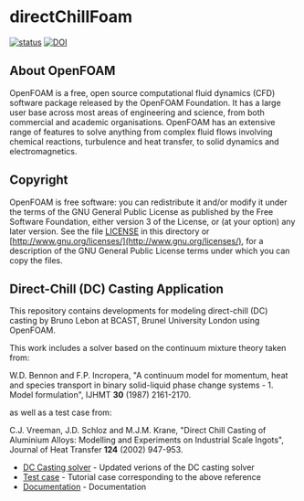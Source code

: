 directChillFoam
======

<!-- badges: start -->
[![status](https://joss.theoj.org/papers/71097ad0617d8fd3da4c5196877ccb73/status.svg)](https://joss.theoj.org/papers/71097ad0617d8fd3da4c5196877ccb73)
[![DOI](https://zenodo.org/badge/263608946.svg)](https://zenodo.org/badge/latestdoi/263608946)
<!-- badges: end -->

## About OpenFOAM  
  OpenFOAM is a free, open source computational fluid dynamics (CFD) software
  package released by the OpenFOAM Foundation. It has a large user base across
  most areas of engineering and science, from both commercial and academic
  organisations. OpenFOAM has an extensive range of features to solve anything
  from complex fluid flows involving chemical reactions, turbulence and heat
  transfer, to solid dynamics and electromagnetics.

## Copyright  
  OpenFOAM is free software: you can redistribute it and/or modify it under the
  terms of the GNU General Public License as published by the Free Software
  Foundation, either version 3 of the License, or (at your option) any later
  version.  See the file [LICENSE](LICENSE) in this directory or
  [http://www.gnu.org/licenses/](http://www.gnu.org/licenses/), for a description of the GNU General Public
  License terms under which you can copy the files.

## Direct-Chill (DC) Casting Application  
  This repository contains developments for modeling direct-chill (DC) casting
  by Bruno Lebon at BCAST, Brunel University London using OpenFOAM.

  This work includes a solver based on the continuum mixture theory taken from:

  W.D. Bennon and F.P. Incropera, "A continuum model for momentum, heat and
  species transport in binary solid-liquid phase change systems - 1. Model
  formulation", IJHMT **30** (1987) 2161-2170.

  as well as a test case from:
  
  C.J. Vreeman, J.D. Schloz and M.J.M. Krane, "Direct Chill Casting of Aluminium
  Alloys: Modelling and Experiments on Industrial Scale Ingots", Journal of Heat
  Transfer **124** (2002) 947-953.

  * [DC Casting solver](applications/solvers/heatTransfer/directChillFoam) - Updated verions of the DC casting solver 
  * [Test case](tutorials/heatTransfer/directChillFoam/Vreeman2002) - Tutorial case corresponding to the above reference 
  * [Documentation](https://blebon.com/directChillFoam/) - Documentation

